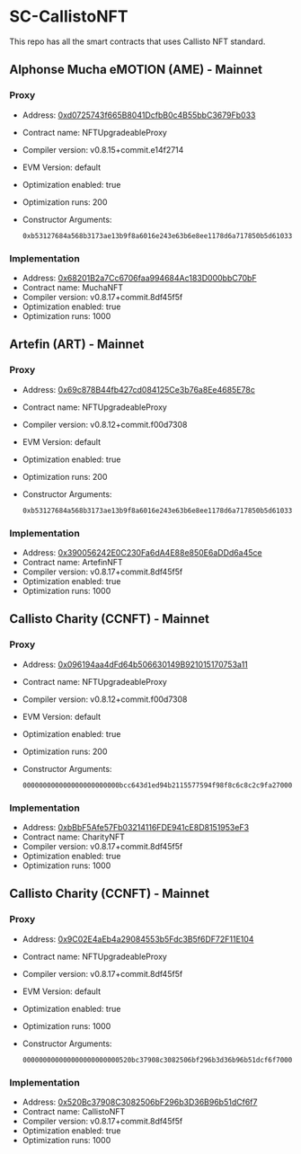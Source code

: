 # SC-CallistoNFT

This repo has all the smart contracts that uses Callisto NFT standard.

## Alphonse Mucha eMOTION (AME) - Mainnet

### Proxy

- Address: [0xd0725743f665B8041DcfbB0c4B55bbC3679Fb033](https://explorer.callisto.network/address/0xd0725743f665B8041DcfbB0c4B55bbC3679Fb033/transactions)
- Contract name: NFTUpgradeableProxy
- Compiler version: v0.8.15+commit.e14f2714
- EVM Version: default
- Optimization enabled: true
- Optimization runs: 200
- Constructor Arguments:

  ```
  0xb53127684a568b3173ae13b9f8a6016e243e63b6e8ee1178d6a717850b5d6103360894a13ba1a3210667c828492db98dca3e2076cc3735a920a3ca505d382bbc0000000000000000000000004d1d41ae790834d1f165fec53065e6ea44d232650000000000000000000000009640700f2da5d99a201c20d53ee724bc7d829cff00000000000000000000000000000000000000000000000000000000000000600000000000000000000000000000000000000000000000000000000000000000
  ```

### Implementation

- Address: [0x68201B2a7Cc6706faa994684Ac183D000bbC70bF](https://explorer.callisto.network/address/0x68201B2a7Cc6706faa994684Ac183D000bbC70bF/transactions)
- Contract name: MuchaNFT
- Compiler version: v0.8.17+commit.8df45f5f
- Optimization enabled: true
- Optimization runs: 1000

## Artefin (ART) - Mainnet

### Proxy

- Address: [0x69c878B44fb427cd084125Ce3b76a8Ee4685E78c](https://explorer.callisto.network/address/0x69c878B44fb427cd084125Ce3b76a8Ee4685E78c/transactions)
- Contract name: NFTUpgradeableProxy
- Compiler version: v0.8.12+commit.f00d7308
- EVM Version: default
- Optimization enabled: true
- Optimization runs: 200
- Constructor Arguments:

  ```
  0xb53127684a568b3173ae13b9f8a6016e243e63b6e8ee1178d6a717850b5d6103360894a13ba1a3210667c828492db98dca3e2076cc3735a920a3ca505d382bbc000000000000000000000000f0714b2137cbebbdd66d01873f855d63d455c0270000000000000000000000007b28236de05318fc4861ba4be1e5932f07336a3500000000000000000000000000000000000000000000000000000000000000600000000000000000000000000000000000000000000000000000000000000000
  ```

### Implementation

- Address: [0x390056242E0C230Fa6dA4E88e850E6aDDd6a45ce](https://explorer.callisto.network/address/0x390056242E0C230Fa6dA4E88e850E6aDDd6a45ce/transactions)
- Contract name: ArtefinNFT
- Compiler version: v0.8.17+commit.8df45f5f
- Optimization enabled: true
- Optimization runs: 1000

## Callisto Charity (CCNFT) - Mainnet

### Proxy

- Address: [0x096194aa4dFd64b506630149B921015170753a11](https://explorer.callisto.network/address/0x096194aa4dFd64b506630149B921015170753a11/transactions)
- Contract name: NFTUpgradeableProxy
- Compiler version: v0.8.12+commit.f00d7308
- EVM Version: default
- Optimization enabled: true
- Optimization runs: 200
- Constructor Arguments:

  ```
  000000000000000000000000bcc643d1ed94b2115577594f98f8c6c8c2c9fa270000000000000000000000008c3a198929e8796a09f017d11b56f684679a472100000000000000000000000000000000000000000000000000000000000000600000000000000000000000000000000000000000000000000000000000000000
  ```

### Implementation

- Address: [0xbBbF5Afe57Fb03214116FDE941cE8D8151953eF3](https://explorer.callisto.network/address/0xbBbF5Afe57Fb03214116FDE941cE8D8151953eF3/transactions)
- Contract name: CharityNFT
- Compiler version: v0.8.17+commit.8df45f5f
- Optimization enabled: true
- Optimization runs: 1000

## Callisto Charity (CCNFT) - Mainnet

### Proxy

- Address: [0x9C02E4aEb4a29084553b5Fdc3B5f6DF72F11E104](https://explorer.callisto.network/address/0x9C02E4aEb4a29084553b5Fdc3B5f6DF72F11E104/transactions)
- Contract name: NFTUpgradeableProxy
- Compiler version: v0.8.17+commit.8df45f5f
- EVM Version: default
- Optimization enabled: true
- Optimization runs: 1000
- Constructor Arguments:

  ```
  000000000000000000000000520bc37908c3082506bf296b3d36b96b51dcf6f70000000000000000000000001f44e6993b24aee1c0401c10b1c6bbeaaeeecafa00000000000000000000000000000000000000000000000000000000000000600000000000000000000000000000000000000000000000000000000000000000
  ```

### Implementation

- Address: [0x520Bc37908C3082506bF296b3D36B96b51dCf6f7](https://explorer.callisto.network/address/0x520Bc37908C3082506bF296b3D36B96b51dCf6f7/transactions)
- Contract name: CallistoNFT
- Compiler version: v0.8.17+commit.8df45f5f
- Optimization enabled: true
- Optimization runs: 1000
